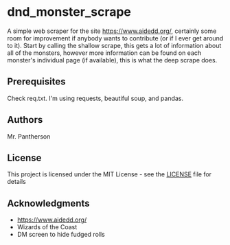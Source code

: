 # dnd_monster_scrape
A simple web scraper for the site https://www.aidedd.org/, certainly some room for improvement if anybody wants to contribute (or if I ever get around to it). Start by calling the shallow scrape, this gets a lot of information about all of the monsters,  however more information can be found on each monster's individual page (if available), this is what the deep scrape does.

## Prerequisites
Check req.txt. I'm using requests, beautiful soup, and pandas.

## Authors

Mr. Pantherson

## License

This project is licensed under the MIT License - see the [LICENSE](LICENSE) file for details

## Acknowledgments

* https://www.aidedd.org/
* Wizards of the Coast
* DM screen to hide fudged rolls